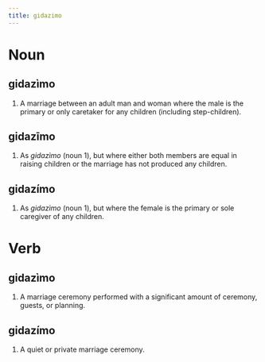 ```yaml
---
title: gidazimo
---
```


Noun
================================

gidazìmo
--------------------------------

1. A marriage between an adult man and woman where the male is the primary or only caretaker for any children (including step-children).

gidazīmo
--------------------------------

1. As *gidazìmo* (noun 1), but where either both members are equal in raising children or the marriage has not produced any children.

gidazímo
--------------------------------

1. As *gidazìmo* (noun 1), but where the female is the primary or sole caregiver of any children.

Verb
================================

gidazìmo
--------------------------------

1. A marriage ceremony performed with a significant amount of ceremony, guests, or planning.

gidazímo
--------------------------------

1. A quiet or private marriage ceremony.
